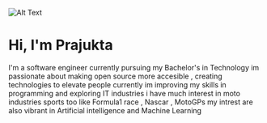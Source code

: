 ![Alt Text](![image](https://github.com/user-attachments/assets/6cb09d06-bade-40d1-91ef-5f179fdd391f)
)

# Hi, I'm Prajukta
I'm a software engineer currently pursuing my Bachelor's in Technology
im passionate about making open source more accesible , creating technologies to elevate people
currently im improving my skills in programming and exploring IT industries
i have much interest in moto industries sports too like Formula1 race , Nascar , MotoGPs 
my intrest are also vibrant in Artificial intelligence and Machine Learning
